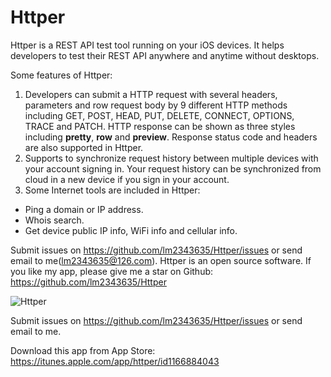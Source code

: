 # Httper

Httper is a REST API test tool running on your iOS devices. It helps developers to test their REST API anywhere and anytime without desktops.

Some features of Httper: 

1. Developers can submit a HTTP request with several headers, parameters and row request body by 9 different HTTP methods including GET, POST, HEAD, PUT, DELETE, CONNECT, OPTIONS, TRACE and PATCH. HTTP response can be shown as three styles including **pretty**, **row** and **preview**. Response status code and headers are also supported in Httper.
2. Supports to synchronize request history between multiple devices with your account signing in. Your request history can be synchronized from cloud in a new device if you sign in your account.
3. Some Internet tools are included in Httper:

- Ping a domain or IP address.
- Whois search.
- Get device public IP info, WiFi info and cellular info.

Submit issues on https://github.com/lm2343635/Httper/issues or send email to me(lm2343635@126.com).
Httper is an open source software. If you like my app, please give me a star on Github: https://github.com/lm2343635/Httper

![Httper](https://github.com/lm2343635/Httper/raw/master/screenshot/httper.jpg)

Submit issues on https://github.com/lm2343635/Httper/issues or send email to me.

Download this app from App Store: https://itunes.apple.com/app/httper/id1166884043
